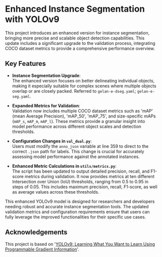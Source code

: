 # Enhanced Instance Segmentation with YOLOv9

This project introduces an enhanced version for instance segmentation, bringing more precise and scalable object detection capabilities. This update includes a significant upgrade to the validation process, integrating COCO dataset metrics to provide a comprehensive performance overview.

## Key Features

- **Instance Segmentation Upgrade**:  
  The enhanced version focuses on better delineating individual objects, making it especially suitable for complex scenes where multiple objects overlap or are closely packed. Referred to `gelan-e-dseg.yaml`; `gelan-e-seg.yaml`.

- **Expanded Metrics for Validation**:  
  Validation now includes multiple COCO dataset metrics such as 'mAP' (mean Average Precision), 'mAP_50', 'mAP_75', and size-specific mAPs (`mAP_s`, `mAP_m`, `mAP_l`). These metrics provide a granular insight into model performance across different object scales and detection thresholds.

- **Configuration Changes in `val_dual.py`**:  
  Users must modify the `anno_json` variable at line 359 to direct to the correct `.json` path for labels. This change is crucial for accurately assessing model performance against the annotated instances.

- **Enhanced Metric Calculations in `utils/metrics.py`**:  
  The script has been updated to output detailed precision, recall, and F1-score metrics during validation. It now provides metrics at ten different Intersection over Union (IoU) thresholds, ranging from 0.5 to 0.95 in steps of 0.05. This includes maximum precision, recall, F1-score, as well as average values across these thresholds.

This enhanced YOLOv9 model is designed for researchers and developers needing robust and accurate instance segmentation tools. The updated validation metrics and configuration requirements ensure that users can fully leverage the improved functionalities for their specific use cases.

## Acknowledgements

This project is based on '[YOLOv9: Learning What You Want to Learn Using Programmable Gradient Information](https://github.com/WongKinYiu/yolov9/tree/main)'.

